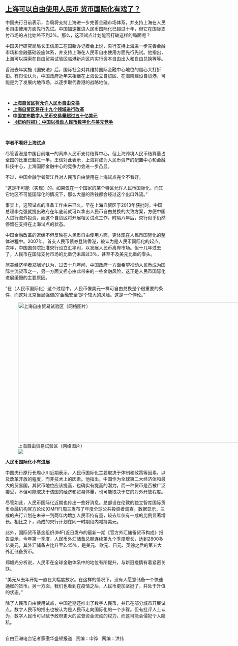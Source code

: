 <!--1626900313000-->
[上海可以自由使用人民币  货币国际化有戏了？](https://www.rfa.org/mandarin/yataibaodao/jingmao/hc-07212021130558.html)
------

<p></p><p>中国央行日前表示，当局将支持上海进一步完善金融市场体系，并支持上海在人民币自由使用方面先行先试。中国加速推进人民币国际化已超过十年，但它在国际支付市场的占比始终不到3%。那么，这项试点计划能否打破这样的局面呢？</p><p>中国央行研究局局长王信周二在国新办记者会上说，央行支持上海进一步完善金融市场和金融基础设施体系，并支持上海在人民币自由使用方面先行先试。他指出，上海可以探索在自由贸易试验区临港新片区内实行资本自由出入和自由兑换等等。</p><p>香港去年实施《国安法》后，国际社会对其维持国际金融中心地位的信心大打折扣。有舆论认为，中国政府近年来相继在上海设立自贸区、在海南建设自贸港，可能是为了发展内地市场，以逐步取代香港的战略地位。</p><p><br/></p><ul><li><a href="https://www.rfa.org/mandarin/yataibaodao/jingmao/yl-09052013152148.html"><strong>上海自贸区将允许人民币自由兑换</strong></a></li><li><strong><a href="https://www.rfa.org/mandarin/Xinwen/12-09052013150808.html">上海自贸区将在十九个领域进行改革</a></strong></li><li><a href="https://www.rfa.org/mandarin/Xinwen/8-07172021155614.html"><strong>中国宣布数字人民币交易量超过五十亿美元</strong></a><strong><a href="https://www.rfa.org/mandarin/Xinwen/8-04062021124005.html"></a></strong></li><li><strong><a href="https://www.rfa.org/mandarin/Xinwen/4-03022021093835.html">《纽约时报》：中国以推动人民币数字化与美元竞争</a></strong></li></ul><p><br/></p><p><strong>学者不看好上海试点</strong></p><p>尽管香港是中国目前唯一的离岸人民币支付结算中心，但上海跨境人民币结算量占全国的比重已超过一半。王信对此表示，上海将成为人民币资产的配置中心和金融科技中心，上海国际金融中心的竞争力会进一步凸显。</p><p>不过，中国金融学者贺江兵对人民币自由使用在上海试点完全不看好。</p><p>“这是不可能（实现）的。如果仅在一个国家的某个特区允许人民币国际化，而其它地区不可能国际化的情况下，那么大量的热钱都会经过这个出口外流。”</p><p>事实上，这项试点的准备工作由来已久。早在上海自贸区于2013年获批时，中国总理李克强就提出政府在年底前就可以拿出人民币自由兑换的大致方案，方便中国人进行海外投资，而这个自贸区将开展相关试点工作。时隔八年后，央行似乎仍然停留在支持在上海试点的状态。</p><p>中国金融改革的迟缓不但反映在人民币自由使用方面，更体现在人民币国际化的整体进程中。2007年，首支人民币债券登陆香港，被认为是人民币国际化的起点。次年，中国国务院批准央行设立汇率司，以发展人民币离岸市场。但十几年过去了，人民币在国际支付市场的比重仍未超过3%，甚至不及美元比重的零头。</p><p>旅美经济学者郑旭光认为，过去十几年间，中国政府一方面希望推动人民币成为国际主流货币之一，另一方面又担心由此带来的一些金融风险，这正是人民币国际化进展缓慢的主要原因。</p><p>“在（人民币国际化）这个过程中，人民币像美元一样可自由兑换是个很重要的条件，而这对北京当局强调的‘金融安全’是个较大的风险。这是一个悖论。”</p><p><figure class="image-richtext image-inline captioned" style="width:800px;"><img alt="上海自由贸易试验区（网络图片）" height="441" src="https://www.rfa.org/mandarin/yataibaodao/jingmao/hc-07212021130558.html/hc0721c.jpg/@@images/8835e7fa-6dde-47d7-9b95-2dc39251aa19.png" title="hc0721c.jpg" width="800"/><figcaption class="image-caption">上海自由贸易试验区（网络图片）</figcaption><small></small><div id="zoomattribute"><a data-caption="上海自由贸易试验区（网络图片）" data-fancybox="" href="https://www.rfa.org/mandarin/yataibaodao/jingmao/hc-07212021130558.html/hc0721c.jpg" id="single_image" title="上海自由贸易试验区（网络图片）"><img src="/++plone++rfa-resources/img/icon-zoom.png"/></a></div></figure></p><p><strong>人民币国际化小有进展</strong></p><p>中国央行原行长周小川近期表示，人民币国际化主要取决于体制和政策等因素，以及改革开放的程度，而非技术上的因素。他指出，中国作为全球第二大经济体和最大的贸易国，其货币地位应该提高，也确实有提高的潜力。而一种货币是否被广泛接受，不但可能取决于该国的经济和贸易体量，也可能取决于它的对外开放程度。</p><p>尽管如此，人民币国际化近期也传出一些好消息。总部设在伦敦的独立智库国际货币金融机构官方论坛(OMFIF)周三发布了年度全球公共投资者调查。数据显示，三成的央行计划在未来一到两年内增加人民币持有量，较去年仅有一成的比例显著增长。相比之下，两成的央行计划在同一时期段内减持美元。</p><p>此外，国际货币基金组织(IMF)近日发布的最新一期《官方外汇储备货币构成》报告显示，今年第一季度，人民币外汇储备总额连续第九个季度增长，达到2800多亿美元，其外汇储备占比升至2.45%，是美元、欧元、日元、英镑之后的第五大外汇储备货币。</p><p>郑旭光分析说，人民币在全球金融体系中的地位有所提升，与新冠疫情有着紧密关联。</p><p>“美元从去年开始一直在大幅度放水。在这样的情况下，没有人愿意储备一个快速通胀的货币。另一方面，我们也看到在疫情之后，人民币更加坚挺了，并处于升值的状态。”</p><p>除了人民币自由使用试点，中国近期还推出了数字人民币，并已在部分城市开展试点。数字人民币的推出也被认为是人民币走向国际化的一个步骤。但有批评人士认为，数字人民币可以赋予政府更大的监督资金流动的权力，而这可能会侵犯个人隐私。</p><p><br/>自由亚洲电台记者家傲华盛顿报道   责编：申铧   网编：洪伟</p>
